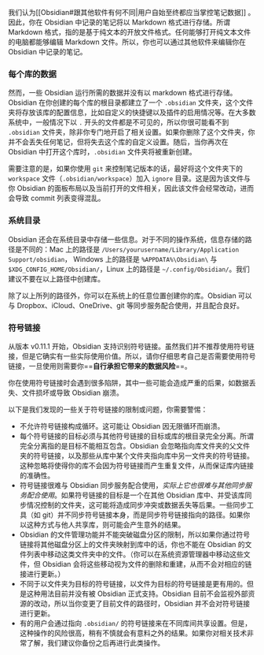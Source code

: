 我们认为[[Obsidian#跟其他软件有何不同|用户自始至终都应当掌控笔记数据]] 。因此，你在 Obsidian 中记录的笔记将以 Markdown 格式进行存储。所谓 Markdown 格式，指的是基于纯文本的开放文件格式。任何能够打开纯文本文件的电脑都能够编辑 Markdown 文件。所以，你也可以通过其他软件来编辑你在 Obsidian 中记录的笔记。

### 每个库的数据

然而，一些 Obsidian 运行所需的数据并没有以 markdown 格式进行存储。Obsidian 在你创建的每个库的根目录都建立了一个 `.obsidian` 文件夹，这个文件夹将存放该库的配置信息，比如自定义的快捷键以及插件的启用情况等。在大多数系统中，一般情况下以 `.` 开头的文件都是不可见的，所以你很可能看不到 `.obsidian` 文件夹，除非你专门地开启了相关设置。如果你删除了这个文件夹，你并不会丢失任何笔记，但将失去这个库的自定义设置。随后，当你再次在 Obsidian 中打开这个库时，`.obsidian` 文件夹将被重新创建。

需要注意的是，如果你使用 `git` 来控制笔记版本的话，最好将这个文件夹下的 `workspace` 文件（`.obsidian/workspace`）加入 `ignore` 目录。这是因为该文件与你 Obsidian 的面板布局以及当前打开的文件相关，因此该文件会经常改动，进而会导致 commit 列表变得混乱。

### 系统目录

Obsidian 还会在系统目录中存储一些信息。对于不同的操作系统，信息存储的路径是不同的：Mac 上的路径是 `/Users/yourusername/Library/Application Support/obsidian`， Windows 上的路径是 `%APPDATA%\Obsidian\` 与 `$XDG_CONFIG_HOME/Obsidian/`，Linux 上的路径是 `~/.config/Obsidian/`。我们建议不要在以上路径中创建库。

除了以上所列的路径外，你可以在系统上的任意位置创建你的库。Obsidian 可以与 Dropbox、iCloud、OneDrive、git 等同步服务配合使用，并且配合良好。

### 符号链接

从版本 v0.11.1 开始，Obsidian 支持识别符号链接。虽然我们并不推荐使用符号链接，但是它确实有一些实际使用价值。所以，请你仔细思考自己是否需要使用符号链接，一旦使用则需要你==**自行承担它带来的数据风险**==。

你在使用符号链接时会遇到很多陷阱，其中一些可能会造成严重的后果，如数据丢失、文件损坏或导致 Obsidian 崩溃。

以下是我们发现的一些关于符号链接的限制或问题，你需要警惕：

- 不允许符号链接构成循环。这可能让 Obsidian 因无限循环而崩溃。
- 每个符号链接的目标必须与其他符号链接的目标或库的根目录完全分离。所谓完全分离指的是目标不能相互包含。Obsidian 会忽略指向库文件夹的父文件夹的符号链接，以及那些从库中某个文件夹指向库中另一文件夹的符号链接。这种忽略将使得你的库不会因为符号链接而产生重复文件，从而保证库内链接的准确性。
- 符号链接很难与 Obsidian 同步服务配合使用，*实际上它也很难与其他同步服务配合使用*。如果符号链接的目标是一个在其他 Obsidian 库中、并受该库同步情况控制的文件夹，这可能将造成同步冲突或数据丢失等后果。一些同步工具（如 git）并不同步符号链接本身，而是同步符号链接指向的路径。如果你以这种方式与他人共享库，则可能会产生意外的结果。
- Obsidian 的文件管理功能并不能突破磁盘分区的限制，所以如果你通过符号链接将其他磁盘分区上的文件夹映射到库中的话，你也不能在 Obsidian 的文件列表中移动这类文件夹中的文件。（你可以在系统资源管理器中移动这些文件，但 Obsidian 会将这些移动视为文件的删除和重建，从而不会对相应的链接进行更新。）
- 不同于以文件夹为目标的符号链接，以文件为目标的符号链接是更有用的。但是这种用法目前并没有被 Obsidian 正式支持。Obsidian 目前不会监视外部资源的改动，所以当你变更了目前文件的路径时，Obsidian 并不会对符号链接进行更新。
- 有的用户会通过指向 `.obsidian/` 的符号链接来在不同库间共享设置。但是，这种操作的风险很高，稍有不慎就会有意料之外的结果。如果你对相关技术非常了解，我们建议你备份之后再进行此类操作。
